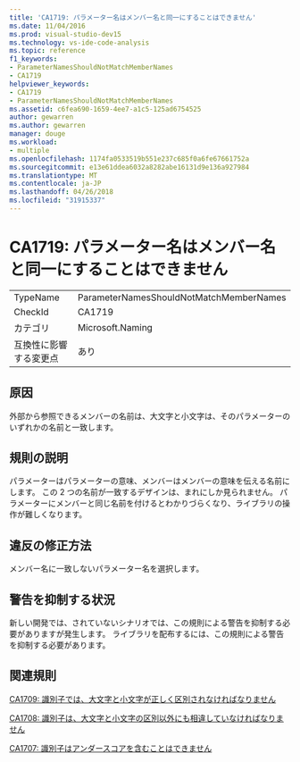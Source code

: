 ```yaml
---
title: 'CA1719: パラメーター名はメンバー名と同一にすることはできません'
ms.date: 11/04/2016
ms.prod: visual-studio-dev15
ms.technology: vs-ide-code-analysis
ms.topic: reference
f1_keywords:
- ParameterNamesShouldNotMatchMemberNames
- CA1719
helpviewer_keywords:
- CA1719
- ParameterNamesShouldNotMatchMemberNames
ms.assetid: c6fea690-1659-4ee7-a1c5-125ad6754525
author: gewarren
ms.author: gewarren
manager: douge
ms.workload:
- multiple
ms.openlocfilehash: 1174fa0533519b551e237c685f0a6fe67661752a
ms.sourcegitcommit: e13e61ddea6032a8282abe16131d9e136a927984
ms.translationtype: MT
ms.contentlocale: ja-JP
ms.lasthandoff: 04/26/2018
ms.locfileid: "31915337"
---
```

# <a name="ca1719-parameter-names-should-not-match-member-names"></a>CA1719: パラメーター名はメンバー名と同一にすることはできません
|||
|-|-|
|TypeName|ParameterNamesShouldNotMatchMemberNames|
|CheckId|CA1719|
|カテゴリ|Microsoft.Naming|
|互換性に影響する変更点|あり|

## <a name="cause"></a>原因
 外部から参照できるメンバーの名前は、大文字と小文字は、そのパラメーターのいずれかの名前と一致します。

## <a name="rule-description"></a>規則の説明
 パラメーターはパラメーターの意味、メンバーはメンバーの意味を伝える名前にします。 この 2 つの名前が一致するデザインは、まれにしか見られません。 パラメーターにメンバーと同じ名前を付けるとわかりづらくなり、ライブラリの操作が難しくなります。

## <a name="how-to-fix-violations"></a>違反の修正方法
 メンバー名に一致しないパラメーター名を選択します。

## <a name="when-to-suppress-warnings"></a>警告を抑制する状況
 新しい開発では、されていないシナリオでは、この規則による警告を抑制する必要がありますが発生します。 ライブラリを配布するには、この規則による警告を抑制する必要があります。

## <a name="related-rules"></a>関連規則
 [CA1709: 識別子では、大文字と小文字が正しく区別されなければなりません](../code-quality/ca1709-identifiers-should-be-cased-correctly.md)

 [CA1708: 識別子は、大文字と小文字の区別以外にも相違していなければなりません](../code-quality/ca1708-identifiers-should-differ-by-more-than-case.md)

 [CA1707: 識別子はアンダースコアを含むことはできません](../code-quality/ca1707-identifiers-should-not-contain-underscores.md)